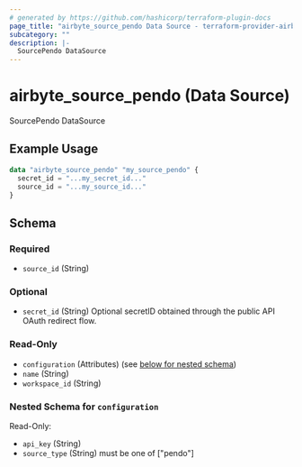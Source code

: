 ```yaml
---
# generated by https://github.com/hashicorp/terraform-plugin-docs
page_title: "airbyte_source_pendo Data Source - terraform-provider-airbyte"
subcategory: ""
description: |-
  SourcePendo DataSource
---
```


# airbyte_source_pendo (Data Source)

SourcePendo DataSource

## Example Usage

```terraform
data "airbyte_source_pendo" "my_source_pendo" {
  secret_id = "...my_secret_id..."
  source_id = "...my_source_id..."
}
```

<!-- schema generated by tfplugindocs -->
## Schema

### Required

- `source_id` (String)

### Optional

- `secret_id` (String) Optional secretID obtained through the public API OAuth redirect flow.

### Read-Only

- `configuration` (Attributes) (see [below for nested schema](#nestedatt--configuration))
- `name` (String)
- `workspace_id` (String)

<a id="nestedatt--configuration"></a>
### Nested Schema for `configuration`

Read-Only:

- `api_key` (String)
- `source_type` (String) must be one of ["pendo"]


